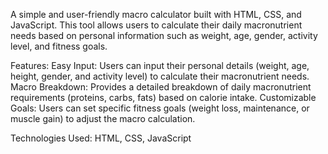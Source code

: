 A simple and user-friendly macro calculator built with HTML, CSS, and JavaScript. This tool allows users to calculate their daily macronutrient needs based on personal information such as weight, age, gender, activity level, and fitness goals.

Features:
Easy Input: Users can input their personal details (weight, age, height, gender, and activity level) to calculate their macronutrient needs.
Macro Breakdown: Provides a detailed breakdown of daily macronutrient requirements (proteins, carbs, fats) based on calorie intake.
Customizable Goals: Users can set specific fitness goals (weight loss, maintenance, or muscle gain) to adjust the macro calculation.

Technologies Used:
HTML, CSS, JavaScript
